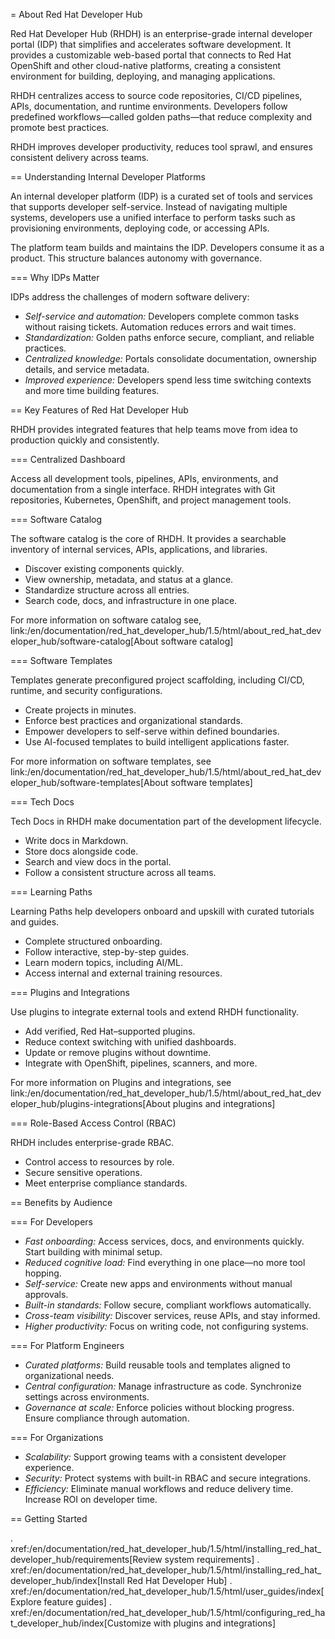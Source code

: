 = About Red Hat Developer Hub

Red Hat Developer Hub (RHDH) is an enterprise-grade internal developer portal (IDP) that simplifies and accelerates software development. It provides a customizable web-based portal that connects to Red Hat OpenShift and other cloud-native platforms, creating a consistent environment for building, deploying, and managing applications.

RHDH centralizes access to source code repositories, CI/CD pipelines, APIs, documentation, and runtime environments. Developers follow predefined workflows—called golden paths—that reduce complexity and promote best practices.

RHDH improves developer productivity, reduces tool sprawl, and ensures consistent delivery across teams.

== Understanding Internal Developer Platforms

An internal developer platform (IDP) is a curated set of tools and services that supports developer self-service. Instead of navigating multiple systems, developers use a unified interface to perform tasks such as provisioning environments, deploying code, or accessing APIs.

The platform team builds and maintains the IDP. Developers consume it as a product. This structure balances autonomy with governance.

=== Why IDPs Matter

IDPs address the challenges of modern software delivery:

* *Self-service and automation:* Developers complete common tasks without raising tickets. Automation reduces errors and wait times.
* *Standardization:* Golden paths enforce secure, compliant, and reliable practices.
* *Centralized knowledge:* Portals consolidate documentation, ownership details, and service metadata.
* *Improved experience:* Developers spend less time switching contexts and more time building features.

== Key Features of Red Hat Developer Hub

RHDH provides integrated features that help teams move from idea to production quickly and consistently.

=== Centralized Dashboard

Access all development tools, pipelines, APIs, environments, and documentation from a single interface. RHDH integrates with Git repositories, Kubernetes, OpenShift, and project management tools.

=== Software Catalog

The software catalog is the core of RHDH. It provides a searchable inventory of internal services, APIs, applications, and libraries.

* Discover existing components quickly.
* View ownership, metadata, and status at a glance.
* Standardize structure across all entries.
* Search code, docs, and infrastructure in one place.

For more information on software catalog see, link:/en/documentation/red_hat_developer_hub/1.5/html/about_red_hat_developer_hub/software-catalog[About software catalog]

=== Software Templates

Templates generate preconfigured project scaffolding, including CI/CD, runtime, and security configurations.

* Create projects in minutes.
* Enforce best practices and organizational standards.
* Empower developers to self-serve within defined boundaries.
* Use AI-focused templates to build intelligent applications faster.

For more information on software templates, see link:/en/documentation/red_hat_developer_hub/1.5/html/about_red_hat_developer_hub/software-templates[About software templates]

=== Tech Docs

Tech Docs in RHDH make documentation part of the development lifecycle.

* Write docs in Markdown.
* Store docs alongside code.
* Search and view docs in the portal.
* Follow a consistent structure across all teams.

=== Learning Paths

Learning Paths help developers onboard and upskill with curated tutorials and guides.

* Complete structured onboarding.
* Follow interactive, step-by-step guides.
* Learn modern topics, including AI/ML.
* Access internal and external training resources.

=== Plugins and Integrations

Use plugins to integrate external tools and extend RHDH functionality.

* Add verified, Red Hat–supported plugins.
* Reduce context switching with unified dashboards.
* Update or remove plugins without downtime.
* Integrate with OpenShift, pipelines, scanners, and more.

For more information on Plugins and integrations, see link:/en/documentation/red_hat_developer_hub/1.5/html/about_red_hat_developer_hub/plugins-integrations[About plugins and integrations]

=== Role-Based Access Control (RBAC)

RHDH includes enterprise-grade RBAC.

* Control access to resources by role.
* Secure sensitive operations.
* Meet enterprise compliance standards.

== Benefits by Audience

=== For Developers

* *Fast onboarding:* Access services, docs, and environments quickly. Start building with minimal setup.
* *Reduced cognitive load:* Find everything in one place—no more tool hopping.
* *Self-service:* Create new apps and environments without manual approvals.
* *Built-in standards:* Follow secure, compliant workflows automatically.
* *Cross-team visibility:* Discover services, reuse APIs, and stay informed.
* *Higher productivity:* Focus on writing code, not configuring systems.

=== For Platform Engineers

* *Curated platforms:* Build reusable tools and templates aligned to organizational needs.
* *Central configuration:* Manage infrastructure as code. Synchronize settings across environments.
* *Governance at scale:* Enforce policies without blocking progress. Ensure compliance through automation.

=== For Organizations

* *Scalability:* Support growing teams with a consistent developer experience.
* *Security:* Protect systems with built-in RBAC and secure integrations.
* *Efficiency:* Eliminate manual workflows and reduce delivery time. Increase ROI on developer time.

== Getting Started

. xref:/en/documentation/red_hat_developer_hub/1.5/html/installing_red_hat_developer_hub/requirements[Review system requirements]
. xref:/en/documentation/red_hat_developer_hub/1.5/html/installing_red_hat_developer_hub/index[Install Red Hat Developer Hub]
. xref:/en/documentation/red_hat_developer_hub/1.5/html/user_guides/index[Explore feature guides]
. xref:/en/documentation/red_hat_developer_hub/1.5/html/configuring_red_hat_developer_hub/index[Customize with plugins and integrations]
